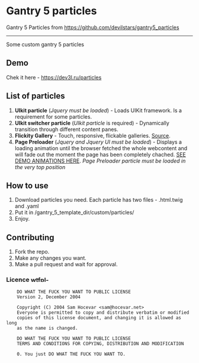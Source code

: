 # Gantry 5 particles

Gantry 5 Particles from  https://github.com/devilstars/gantry5_particles
_________________________________________________________________________

Some custom gantry 5 particles
## Demo
Chek it here - https://dev3l.ru/particles

## List of particles
1. **UIkit particle** (*Jquery must be loaded*) - Loads UIKit framework. Is a requirement for some particles.
2. **UIkit switcher particle** (*UIkit particle* is required) - Dynamically transition through different content panes.
3. **Flickity Gallery** - Touch, responsive, flickable galleries. [Source](https://github.com/metafizzy/flickity).
4. **Page Preloader** (*Jquery and Jquery UI must be loaded*) - Displays a loading animation until the browser fetched the whole webcontent and will fade out the moment the page has been completely chached. [SEE DEMO ANIMATIONS HERE](https://dev3l.ru/particles#preload). *Page Preloader particle must be loaded in the very top position*

## How to use
1. Download particles you need. Each particle has two files - .html.twig and .yaml
2. Put it in /gantry_5_template_dir/custom/particles/
3. Enjoy.


## Contributing
1. Fork the repo.
2. Make any changes you want.
3. Make a pull request and wait for approval.


### Licence <img alt="wtfpl-badge-4" src="http://www.wtfpl.net/wp-content/uploads/2012/12/wtfpl-badge-4.png" width="80" height="15">
        DO WHAT THE FUCK YOU WANT TO PUBLIC LICENSE
        Version 2, December 2004

        Copyright (C) 2004 Sam Hocevar <sam@hocevar.net>
        Everyone is permitted to copy and distribute verbatim or modified
        copies of this license document, and changing it is allowed as long
        as the name is changed.

        DO WHAT THE FUCK YOU WANT TO PUBLIC LICENSE
        TERMS AND CONDITIONS FOR COPYING, DISTRIBUTION AND MODIFICATION

        0. You just DO WHAT THE FUCK YOU WANT TO.

